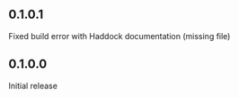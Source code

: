 0.1.0.1
---
Fixed build error with Haddock documentation (missing file)

0.1.0.0
---
Initial release
